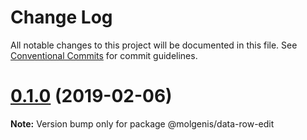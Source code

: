 # Change Log

All notable changes to this project will be documented in this file.
See [Conventional Commits](https://conventionalcommits.org) for commit guidelines.

# [0.1.0](https://github.com/fdlk/molgenis-frontend/compare/v0.0.3...v0.1.0) (2019-02-06)

**Note:** Version bump only for package @molgenis/data-row-edit
